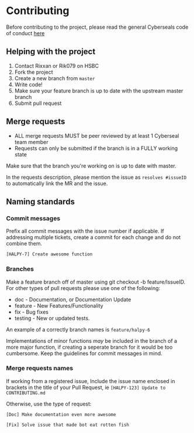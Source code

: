 # Contributing

Before contributing to the project, please read the general Cyberseals code of conduct [here](https://gitlab.com/hull-seals/welcome-to-the-hull-seals-devops-board/-/blob/master/CONTRIBUTING.md#our-standards)

## Helping with the project

1. Contact Rixxan or Rik079 on HSBC
2. Fork the project
3. Create a new branch from `master`
4. Write code!
5. Make sure your feature branch is up to date with the upstream master branch
6. Submit pull request

## Merge requests

- ALL merge requests MUST be peer reviewed by at least 1 Cyberseal team member
- Requests can only be submitted if the branch is in a FULLY working state

Make sure that the branch you're working on is up to date with master.

In the requests description, please mention the issue as `resolves #issueID` to automatically link the MR and the issue.

## Naming standards

### Commit messages
Prefix all commit messages with the issue number if applicable. If addressing multiple tickets, create a commit for each change and do not combine them.

`[HALPY-7] Create awesome function`

### Branches
Make a feature branch off of master using git checkout -b feature/IssueID. For other types of pull requests please use one of the following:

- doc - Documentation, or Documentation Update
- feature - New Features/Functionality
- fix - Bug fixes
- testing - New or updated tests.

An example of a correctly branch names is `feature/halpy-6`

Implementations of minor functions _may_ be included in the branch of a more major function, if creating a seperate branch for it would be too cumbersome. Keep the guidelines for commit messages in mind.

### Merge requests names

If working from a registered issue, Include the issue name enclosed in brackets in the title of your Pull Request, ie `[HALPY-123] Update to CONTRIBUTING.md`

Otherwise, use the type of request:

`[Doc] Make documentation even more awesome`

`[Fix] Solve issue that made bot eat rotten fish`